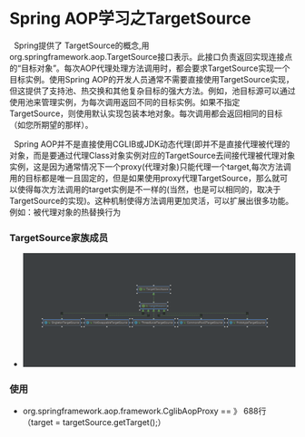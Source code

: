 # Spring AOP学习之TargetSource
&nbsp;&nbsp;Spring提供了 TargetSource的概念,用org.springframework.aop.TargetSource接口表示。此接口负责返回实现连接点的“目标对象”。每次AOP代理处理方法调用时，都会要求TargetSource实现一个目标实例。使用Spring AOP的开发人员通常不需要直接使用TargetSource实现，但这提供了支持池、热交换和其他复杂目标的强大方法。例如，池目标源可以通过使用池来管理实例，为每次调用返回不同的目标实例。如果不指定TargetSource，则使用默认实现包装本地对象。每次调用都会返回相同的目标（如您所期望的那样）。

&nbsp;&nbsp;Spring AOP并不是直接使用CGLIB或JDK动态代理(即并不是直接代理被代理的对象，而是要通过代理Class对象实例对应的TargetSource去间接代理被代理对象实例，这是因为通常情况下一个proxy(代理对象)只能代理一个target,每次方法调用的目标都是唯一且固定的，但是如果使用proxy代理TargetSource，那么就可以使得每次方法调用的target实例是不一样的(当然，也是可以相同的，取决于TargetSource的实现)。这种机制使得方法调用更加灵活，可以扩展出很多功能。例如：被代理对象的热替换行为
### TargetSource家族成员
+ <img src="./pics/TargetSource_20210111231839.png"/>
### 使用
+ org.springframework.aop.framework.CglibAopProxy  == 》 688行（target = targetSource.getTarget();）